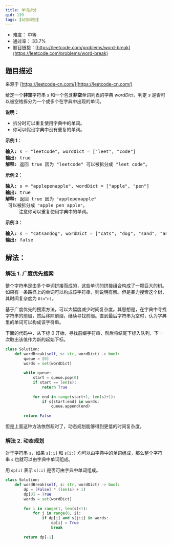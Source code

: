 ```yaml
---
title: 单词拆分
qid: 139
tags: [动态规划]
---
```



- 难度： 中等
- 通过率： 33.7%
- 题目链接：[https://leetcode.com/problems/word-break](https://leetcode.com/problems/word-break)


## 题目描述

来源于 [https://leetcode-cn.com/](https://leetcode-cn.com/)

<p>给定一个<strong>非空</strong>字符串 <em>s</em> 和一个包含<strong>非空</strong>单词列表的字典 <em>wordDict</em>，判定&nbsp;<em>s</em> 是否可以被空格拆分为一个或多个在字典中出现的单词。</p>

<p><strong>说明：</strong></p>

<ul>
	<li>拆分时可以重复使用字典中的单词。</li>
	<li>你可以假设字典中没有重复的单词。</li>
</ul>

<p><strong>示例 1：</strong></p>

<pre><strong>输入:</strong> s = &quot;leetcode&quot;, wordDict = [&quot;leet&quot;, &quot;code&quot;]
<strong>输出:</strong> true
<strong>解释:</strong> 返回 true 因为 &quot;leetcode&quot; 可以被拆分成 &quot;leet code&quot;。
</pre>

<p><strong>示例 2：</strong></p>

<pre><strong>输入:</strong> s = &quot;applepenapple&quot;, wordDict = [&quot;apple&quot;, &quot;pen&quot;]
<strong>输出:</strong> true
<strong>解释:</strong> 返回 true 因为 <code>&quot;</code>applepenapple<code>&quot;</code> 可以被拆分成 <code>&quot;</code>apple pen apple<code>&quot;</code>。
&nbsp;    注意你可以重复使用字典中的单词。
</pre>

<p><strong>示例 3：</strong></p>

<pre><strong>输入:</strong> s = &quot;catsandog&quot;, wordDict = [&quot;cats&quot;, &quot;dog&quot;, &quot;sand&quot;, &quot;and&quot;, &quot;cat&quot;]
<strong>输出:</strong> false
</pre>


## 解法：

### 解法 1. 广度优先搜索

整个字符串是由多个单词拼接而成的，这些单词的拼接组合构成了一颗巨大的树。如果有一条路径上的单词可以构成该字符串，则说明有解。但是暴力搜索这个树，其时间复杂度为 `O(n^n)`。

基于广度优先的搜索方法，可以大幅度减少时间复杂度。其思想是，在字典中寻找字符串的前缀，然后移除前缀，继续寻找前缀。直到最后字符串为空时，认为字典里的单词可以构成该字符串。

下面的代码中，从下标 0 开始，寻找前缀字符串，然后将结尾下标入队列，下一次取出该值作为新的起始下标。

```python
class Solution:
    def wordBreak(self, s: str, wordDict) -> bool:
        queue = [0]
        words = set(wordDict)
        
        while queue:
            start = queue.pop(0)
            if start == len(s):
                return True
            
            for end in range(start+1, len(s)+1):
                if s[start:end] in words:
                    queue.append(end)
            
        return False
```

但是上面这种方法依然超时了，动态规划能够得到更低的时间复杂度。


### 解法 2. 动态规划

对于字符串 `s`，如果 `s[:i]` 和 `s[i:]` 均可以由字典中的单词组成，那么整个字符串 `s` 也就可以由字典中单词组成。

用 `dp[i]` 表示 `s[:i]` 是否可由字典中单词组成。

```python
class Solution:
    def wordBreak(self, s: str, wordDict) -> bool:
        dp = [False] * (len(s) + 1)
        dp[0] = True
        words = set(wordDict)
        
        for i in range(1, len(s)+1):
            for j in range(0, i):
                if dp[j] and s[j:i] in words:
                    dp[i] = True
                    break
                    
        return dp[-1]
```